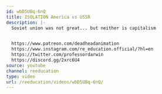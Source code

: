 ```yaml
---
id: wbD5UBq-6nQ
title: ISOLATION America vs USSR
description: |-
  Soviet union was not great... but neither is capitalism


  https://www.patreon.com/deadheadanimation
  https://www.instagram.com/re_education.official/?hl=en
  https://twitter.com/professordarwin
  https://discord.gg/2xrc6U4
source: youtube
channel: reeducation
type: video
url: /reeducation/videos/wbD5UBq-6nQ/
---
```

